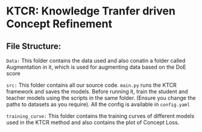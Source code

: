 # KTCR: Knowledge Tranfer driven Concept Refinement

## File Structure:

`Data:` This folder contains the data used and also conatin a folder called Augmentation in it, which is used for augmenting data based on the DoE score

`src:` This folder contains all our source code. `main.py` runs the KTCR framework and saves the models. Before running it, train the student and teacher models using the scripts in the same folder. (Ensure you change the paths to datasets as you require). All the config is available in `config.yaml`

`training_curve:` This folder contains the training curves of different models used in the KTCR method and also contains the plot of Concept Loss.

